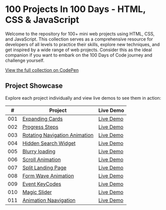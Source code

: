 # 100 Projects In 100 Days - HTML, CSS & JavaScript

Welcome to the repository for 100+ mini web projects using HTML, CSS, and JavaScript. This collection serves as a comprehensive resource for developers of all levels to practice their skills, explore new techniques, and get inspired by a wide range of web projects. Consider this as the ideal companion if you want to embark on the 100 Days of Code journey and challenge yourself.

[View the full collection on CodePen](https://codepen.io/collection/RzmBjb)

## Project Showcase

Explore each project individually and view live demos to see them in action:

|  #  | Project                                                                | Live Demo                                                |
| :-: | ---------------------------------------------------------------------- | -------------------------------------------------------- |
| 001 | [Expanding Cards](001-expanding-cards)                               | [Live Demo](https://001-expanding-cards.netlify.app/)  |
| 002 | [Progress Steps](002-progress-steps)                                 | [Live Demo](https://002-progress-steps.netlify.app/)  |
| 003 | [Rotating Navigation Animation](003-rotating-navigation)             | [Live Demo](https://003-rotating-navigation.netlify.app/)  |
| 004 | [Hidden Search Widget](004-hidden-search-widget)                   | [Live Demo](https://004-hidden-search-widget.netlify.app/)  |
| 005 | [Blurry loading](005-blurry-loading)                   | [Live Demo](https://005-blurry-loading.netlify.app/)  |
| 006 | [Scroll Animation](006-scroll-animation)                   | [Live Demo](https://006-scroll-animation.netlify.app/)  |
| 007 | [Split Landing Page](007-split-landing-page)                   | [Live Demo](https://007-split-landing-page.netlify.app/)  |
| 008 | [Form Wave Animation](008-form-wave-animation)                   | [Live Demo](https://008-form-wave-animation.netlify.app/)  |
| 009 | [Event KeyCodes](009-event-KeyCodes)                   | [Live Demo](https://009-event-keycodes.netlify.app/)  |
| 010 | [Magic Slider](010-Magic-Slider)                   | [Live Demo](https://010-magic-slider.netlify.app/)  |
| 011 | [Animation Naavigation](011-animation-navigation)                   | [Live Demo](https://010-magic-slider.netlify.app/)  |



